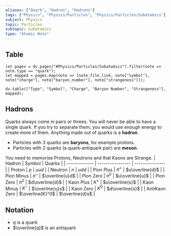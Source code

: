 ```yaml
---
aliases: ["Quark", "Hadron", "Hadrons"]
tags: ["Physics", "Physics/Particles", "Physics/Particles/Subatomics"]
subject: Physics
topic: Particles
subtopic: Subatomics
type: "Atomic Note"
---
```


## Table
```dataviewjs
let pages = dv.pages("#Physics/Particles/Subatomics").filter(note => note.type == "quark");
let mapped = pages.map(note => [note.file.link, note["symbol"], note["charge"], note["baryon_number"], note["strangeness"]]);

dv.table(["Type", "Symbol", "Charge", "Baryon Number", "Strangeness"], mapped);
```

## Hadrons
Quarks always come in pairs or threes. You will never be able to have a single quark. If you try to separate them, you would use enough energy to create more of them. Anything made out of quarks is a **hadron**. 
 - Particles with 3 quarks are **baryons**, for example protons.
 - Particles with 2 quarks (a quark-antiquark pair) are **meson**.

You need to memorise Protons, Neutrons and that Kaons are Strange.
| Hadron        | Symbol           | Quarks          |
| ------------- | ---------------- | --------------- |
| Proton        | $p$              | $uud$           |
| Neutron       | $n$              | $udd$           |
| Pion Plus     | $\pi^+$          | $u\overline{d}$ |
| Pion Minus    | $\pi^-$          | $\overline{u}d$ |
| Pion Zero     | $\pi^0$          | $u\overline{u}$ |
| Pion Zero     | $\pi^0$          | $d\overline{d}$ |
| Kaon Plus     | $K^+$            | $u\overline{s}$ |
| Kaon Minus    | $K^-$            | $\overline{u}s$ |
| Kaon Zero     | $K^0$            | $d\overline{s}$ |
| AntiKaon Zero | $\overline{K}^0$ | $\overline{d}s$ |

## Notation
 - $q$ is a quark
 - $\overline{q}$ is an antiquark